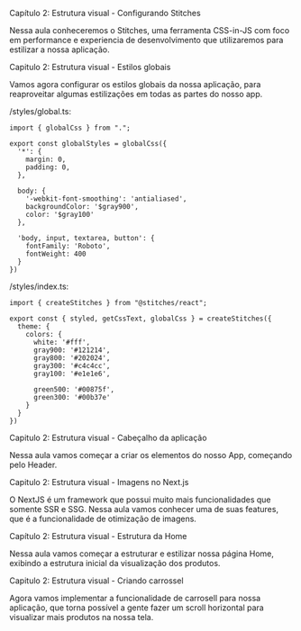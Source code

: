 Capítulo 2: Estrutura visual - Configurando Stitches

Nessa aula conheceremos o Stitches, uma ferramenta CSS-in-JS com foco em performance e experiencia de desenvolvimento que utilizaremos para estilizar a nossa aplicação.

Capitulo 2: Estrutura visual - Estilos globais

Vamos agora configurar os estilos globais da nossa aplicação, para reaproveitar algumas estilizações em todas as partes do nosso app.

/styles/global.ts:

```
import { globalCss } from ".";

export const globalStyles = globalCss({
  '*': {
    margin: 0,
    padding: 0,
  },

  body: {
    '-webkit-font-smoothing': 'antialiased',
    backgroundColor: '$gray900',
    color: '$gray100'
  },

  'body, input, textarea, button': {
    fontFamily: 'Roboto',
    fontWeight: 400
  }
})
```

/styles/index.ts:

```
import { createStitches } from "@stitches/react";

export const { styled, getCssText, globalCss } = createStitches({
  theme: {
    colors: {
      white: '#fff',
      gray900: '#121214',
      gray800: '#202024',
      gray300: '#c4c4cc',
      gray100: '#e1e1e6',

      green500: '#00875f',
      green300: '#00b37e'
    }
  }
})
```

Capitulo 2: Estrutura visual - Cabeçalho da aplicação

Nessa aula vamos começar a criar os elementos do nosso App, começando pelo Header.


Capitulo 2: Estrutura visual - Imagens no Next.js

O NextJS é um framework que possui muito mais funcionalidades que somente SSR e SSG. Nessa aula vamos conhecer uma de suas features, que é a funcionalidade de otimização de imagens.

Capítulo 2: Estrutura visual - Estrutura da Home

Nessa aula vamos começar a estruturar e estilizar nossa página Home, exibindo a estrutura inicial da visualização dos produtos.

Capitulo 2: Estrutura visual - Criando carrossel

Agora vamos implementar a funcionalidade de carrosell para nossa aplicação, que torna possível a gente fazer um scroll horizontal para visualizar mais produtos na nossa tela.

